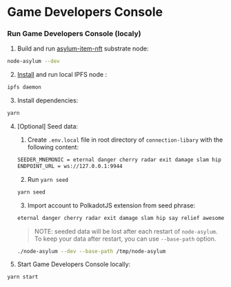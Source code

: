 # Game Developers Console

### Run Game Developers Console (localy)

1. Build and run [asylum-item-nft](https://gitlab.com/asylum-space/asylum-item-nft) substrate node:
```bash
node-asylum --dev
```

2. [Install](https://docs.ipfs.io/install/command-line/#official-distributions) and run local IPFS node :
```bash
ipfs daemon
```

3. Install dependencies:
```bash
yarn
```

4. [Optional] Seed data:
    1. Create `.env.local` file in root directory of `connection-libary` with the following content:
    ```bash
    SEEDER_MNEMONIC = eternal danger cherry radar exit damage slam hip say relief awesome middle
    ENDPOINT_URL = ws://127.0.0.1:9944
    ```
   2. Run `yarn seed`
    ```bash
    yarn seed
    ```
   3. Import account to PolkadotJS extension from seed phrase:
    ```bash 
    eternal danger cherry radar exit damage slam hip say relief awesome middle
    ```
   > NOTE: seeded data will be lost after each restart of `node-asylum`. To keep your data after restart, you can use `--base-path` option.
   ```bash
   ./node-asylum --dev --base-path /tmp/node-asylum
   ```
   
5. Start Game Developers Console locally:
```bash 
yarn start
```
